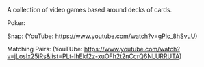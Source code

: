 A collection of video games based around decks of cards.

Poker:

Snap:
(YouTube: https://www.youtube.com/watch?v=gPic_8hSvuU)

Matching Pairs:
(YouTUbe: https://www.youtube.com/watch?v=jLosIx25iRs&list=PLt-IhEkf2z-xuOFh2t2nCcrQ6NLURRUTA)

